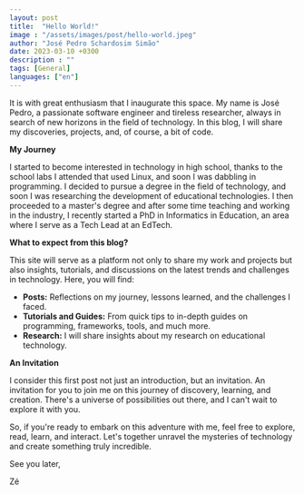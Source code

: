 ```yaml
---
layout: post
title:  "Hello World!"
image : "/assets/images/post/hello-world.jpeg"
author: "José Pedro Schardosim Simão"
date: 2023-03-10 +0300
description : ""
tags: [General]
languages: ["en"]
---
```


It is with great enthusiasm that I inaugurate this space. My name is José Pedro, a passionate software engineer and tireless researcher, always in search of new horizons in the field of technology. In this blog, I will share my discoveries, projects, and, of course, a bit of code.
<!-- more -->
**My Journey**

I started to become interested in technology in high school, thanks to the school labs I attended that used Linux, and soon I was dabbling in programming. I decided to pursue a degree in the field of technology, and soon I was researching the development of educational technologies. I then proceeded to a master's degree and after some time teaching and working in the industry, I recently started a PhD in Informatics in Education, an area where I serve as a Tech Lead at an EdTech.

**What to expect from this blog?**

This site will serve as a platform not only to share my work and projects but also insights, tutorials, and discussions on the latest trends and challenges in technology. Here, you will find:

- **Posts:** Reflections on my journey, lessons learned, and the challenges I faced.
- **Tutorials and Guides:** From quick tips to in-depth guides on programming, frameworks, tools, and much more.
- **Research:** I will share insights about my research on educational technology.

**An Invitation**

I consider this first post not just an introduction, but an invitation. An invitation for you to join me on this journey of discovery, learning, and creation. There's a universe of possibilities out there, and I can't wait to explore it with you.

So, if you're ready to embark on this adventure with me, feel free to explore, read, learn, and interact. Let's together unravel the mysteries of technology and create something truly incredible.

See you later,

Zé